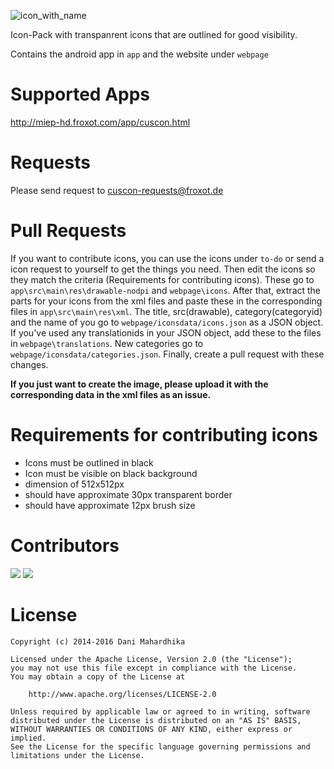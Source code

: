 ![icon_with_name](http://miep-hd.froxot.com/app/res/icon_with_name.png)

Icon-Pack with transpanrent icons that are outlined for good visibility.

Contains the android app in `app` and the website under `webpage`

# Supported Apps

http://miep-hd.froxot.com/app/cuscon.html

# Requests

Please send request to <a href="mailto:cuscon-requests@froxot.de">cuscon-requests@froxot.de</a>

# Pull Requests

If you want to contribute icons, you can use the icons under `to-do` or send a icon request to yourself to get the things you need. Then edit the icons so they match the criteria (Requirements for contributing icons). These go to `app\src\main\res\drawable-nodpi` and `webpage\icons`. After that, extract the parts for your icons from the xml files and paste these in the corresponding files in `app\src\main\res\xml`. The title, src(drawable), category(categoryid) and the name of you go to `webpage/iconsdata/icons.json` as a JSON object. If you've used any translationids in your JSON object, add these to the files in `webpage\translations`. New categories go to `webpage/iconsdata/categories.json`. Finally, create a pull request with these changes.<br>

<b>If you just want to create the image, please upload it with the corresponding data in the xml files as an issue.</b>

# Requirements for contributing icons
- Icons must be outlined in black
- Icon must be visible on black background
- dimension of 512x512px
- should have approximate 30px transparent border
- should have approximate 12px brush size

# Contributors
<a href="https://github.com/MiepHD" target="_blank"><img class="profile" src="https://avatars.githubusercontent.com/u/63968466?s=64&v=4"></a>
<a href="https://github.com/sourcrowd450" target="_blank"><img class="profile" src="https://avatars.githubusercontent.com/u/107772832?s=64&v=4"></a>

# License
```
Copyright (c) 2014-2016 Dani Mahardhika

Licensed under the Apache License, Version 2.0 (the "License");
you may not use this file except in compliance with the License.
You may obtain a copy of the License at

    http://www.apache.org/licenses/LICENSE-2.0

Unless required by applicable law or agreed to in writing, software
distributed under the License is distributed on an "AS IS" BASIS,
WITHOUT WARRANTIES OR CONDITIONS OF ANY KIND, either express or implied.
See the License for the specific language governing permissions and
limitations under the License.
```
